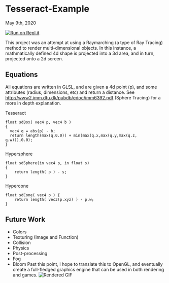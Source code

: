 # Tesseract-Example
May 9th, 2020

[![Run on Repl.it](https://repl.it/badge/github/19UV/Tesseract-Example)](https://repl.it/github/19UV/Tesseract-Example)

This project was an attempt at using a Raymarching (a type of Ray Tracing) method to render multi-dimensional objects. In this instance, a mathmatically defined 4d shape is projected into a 3d area, and in turn, projected onto a 2d screen.

## Equations
All equations are written in GLSL, and are given a 4d point (p), and some attributes (radius, dimensions, etc) and return a distance. 
See http://www2.imm.dtu.dk/pubdb/edoc/imm6392.pdf (Sphere Tracing) for a more in depth explanation.

Tesseract
```
float sdBox( vec4 p, vec4 b )
{
  vec4 q = abs(p) - b;
  return length(max(q,0.0)) + min(max(q.x,max(q.y,max(q.z, q.w))),0.0);
}
```

Hypersphere
```
float sdSphere(in vec4 p, in float s)
{
	return length( p ) - s;
}
```

Hypercone
```
float sdCone( vec4 p ) {
    return length( vec3(p.xyz) ) - p.w;
}
```

## Future Work
* Colors
* Texturing (Image and Function)
* Collision
* Physics
* Post-processing
 * Fog
 * Bloom
Past this point, I hope to translate this to OpenGL, and eventually create a full-fledged graphics engine that can be used in both rendering and games.
![Rendered GIF](https://19uv.github.io/Tesseract-Example/docs/output.gif)
